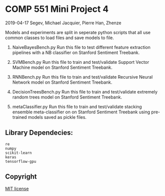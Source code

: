 # COMP 551 Mini Project 4
2019-04-17
Segev, Michael
Jacquier, Pierre
Han, Zhenze

Models and experiments are split in seperate python scripts that 
all use common classes to load files and save models to file.

1. NaiveBayesBench.py
	Run this file to test different feature extraction pipelines 
	with a NB classifier on Stanford Sentiment Treebank.

2. SVMBench.py
	Run this file to train and test/validate Support Vector Machine 
	model on Stanford Sentiment Treebank.

3. RNNBench.py
	Run this file to train and test/validate Recursive Neural 
	Network model on Stanford Sentiment Treebank.

4. DecisionTreesBench.py
	Run this file to train and test/validate extremely random trees 
	model on Stanford Sentiment Treebank.

5. metaClassifier.py
	Run this file to train and test/validate stacking ensemble 
	meta-classifier on on Stanford Sentiment Treebank using 
	pre-trained models saved as pickle files.

## Library Dependecies:
	re
	numpy
	scikit-learn
	keras
	tensorflow-gpu

## Copyright
[MIT license](LICENSE.md)